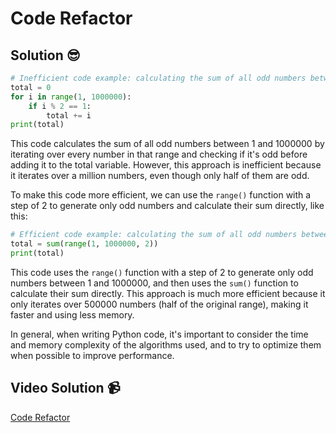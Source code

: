 # Code Refactor

## Solution 😎

```python
# Inefficient code example: calculating the sum of all odd numbers between 1 and 1000000
total = 0
for i in range(1, 1000000):
    if i % 2 == 1:
        total += i
print(total)
```

This code calculates the sum of all odd numbers between 1 and 1000000 by iterating over every number in that range and checking if it's odd before adding it to the total variable. However, this approach is inefficient because it iterates over a million numbers, even though only half of them are odd.

To make this code more efficient, we can use the `range()` function with a step of 2 to generate only odd numbers and calculate their sum directly, like this:

```python
# Efficient code example: calculating the sum of all odd numbers between 1 and 1000000
total = sum(range(1, 1000000, 2))
print(total)
```

This code uses the `range()` function with a step of 2 to generate only odd numbers between 1 and 1000000, and then uses the `sum()` function to calculate their sum directly. This approach is much more efficient because it only iterates over 500000 numbers (half of the original range), making it faster and using less memory.

In general, when writing Python code, it's important to consider the time and memory complexity of the algorithms used, and to try to optimize them when possible to improve performance.

## Video Solution 📹

[Code Refactor](https://drive.google.com/file/d/1K3gVU4KOF_-bEnjc7a3GGI8SBjjtJFG6/view?usp=share_link)
